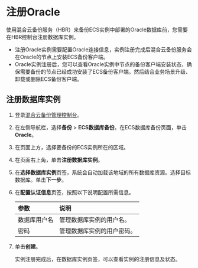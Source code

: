 # 注册Oracle

使用混合云备份服务（HBR）来备份ECS实例中部署的Oracle数据库前，您需要在HBR控制台注册数据库实例。

-   注册Oracle实例需要配置Oracle连接信息，实例注册完成后混合云备份服务会在Oracle的节点上安装ECS备份客户端。
-   Oracle实例注册后，您可以查看Oracle实例中节点的备份客户端安装状态，确保需要备份的节点已经成功安装了ECS备份客户端。然后结合业务场景升级、卸载或删除ECS备份客户端。

## 注册数据库实例

1.  登录[混合云备份管理控制台](https://hbr.console.aliyun.com)。

2.  在左侧导航栏，选择**备份** \> **ECS数据库备份**。在ECS数据库备份页面，单击**Oracle**。

3.  在页面上方，选择要备份的ECS实例所在的区域。

4.  在页面右上角，单击**注册数据库实例**。

5.  在**选择数据库实例**页签，系统会自动加载该地域的所有数据库资源。选择目标数据库。单击**下一步**。

6.  在**配置认证信息**页签，按照以下说明配置所需信息。

    |参数|说明|
    |:-|:-|
    |数据库用户名|管理数据库实例的用户名。|
    |密码|管理数据库实例的用户密码。|

7.  单击**创建**。

    实例注册完成后，在数据库实例页签，可以查看实例的注册信息及状态。


